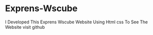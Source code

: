 # Exprens-Wscube
I Developed This  Exprens Wscube Website Using Html css  To See The Website visit github
